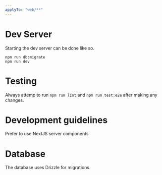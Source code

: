 ```yaml
---
applyTo: "web/**"
---
```



# Dev Server
Starting the dev server can be done like so.

```
npm run db:migrate
npm run dev
```

# Testing

Always attemp to run `npm run lint` and `npm run test:e2e` after making any changes.

#  Development guidelines

Prefer to use NextJS server components

# Database

The database uses Drizzle for migrations.
